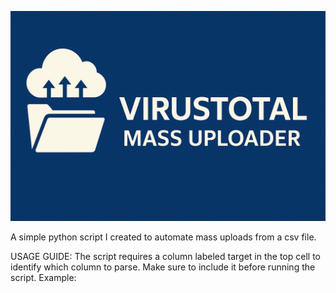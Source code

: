 ![Banner](/banner.png)

A simple python script I created to automate mass uploads from a csv file.

USAGE GUIDE:
The script requires a column labeled target in the top cell to identify which column to parse. Make sure to include it before running the script.
Example:
